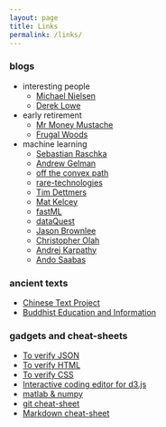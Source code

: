 ```yaml
---
layout: page
title: Links
permalink: /links/
---
```


### blogs

* interesting people
    * [Michael Nielsen][nielsen] 
    * [Derek Lowe](http://blogs.sciencemag.org/pipeline/)
* early retirement
    * [Mr Money Mustache](http://www.mrmoneymustache.com)
    * [Frugal Woods](http://www.frugalwoods.com)
* machine learning
    * [Sebastian Raschka](http://sebastianraschka.com)
    * [Andrew Gelman](http://andrewgelman.com)
    * [off the convex path][off]
    * [rare-technologies][rare]
    * [Tim Dettmers](http://timdettmers.com)
    * [Mat Kelcey](http://matpalm.com/blog/)
    * [fastML](http://fastml.com/)
    * [dataQuest](https://www.dataquest.io/blog/)
    * [Jason Brownlee](http://machinelearningmastery.com/blog/)
    * [Christopher Olah][colah]
    * [Andrej Karpathy][karthy]
    * [Ando Saabas](http://blog.datadive.net/)

### ancient texts

* [Chinese Text Project](http://ctext.org/)
* [Buddhist Education and Information][buddhist]

### gadgets and cheat-sheets

* [To verify JSON][json]
* [To verify HTML][html]
* [To verify CSS][css]
* [Interactive coding editor for d3.js][d3]
* [matlab & numpy](http://mathesaurus.sourceforge.net/matlab-numpy.html)
* [git cheat-sheet](http://zackperdue.com/tutorials/super-useful-need-to-know-git-commands)
* [Markdown cheat-sheet][md]

[buddhist]: http://www.buddhanet.net/
[md]: https://sourceforge.net/p/jekyllc/bugs/markdown_syntax
[d3]: http://tributary.io/
[html]: http://validator.w3.org/#validate_by_input
[css]: http://jigsaw.w3.org/css-validator/#validate_by_input
[json]: http://jsonlint.com/

[off]: http://www.offconvex.org
[nielsen]: http://michaelnielsen.org/
[colah]: http://colah.github.io
[karthy]: http://karpathy.github.io
[rare]: http://rare-technologies.com/blog/

 
